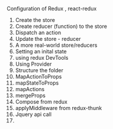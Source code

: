 Configuration of Redux , react-redux

1. Create the store
2. Create reducer (function) to the store
3. Dispatch an action
4. Update the store - reducer
5. A more real-world store/reducers
6. Setting an inital state
7. using redux DevTools
8. Using Provider
9. Structure the folder
10. MapActionToProps
11. mapStateToProps
12. mapActions
13. mergeProps
14. Compose from redux
15. applyMiddleware from redux-thunk
16. Jquery api call
17.
